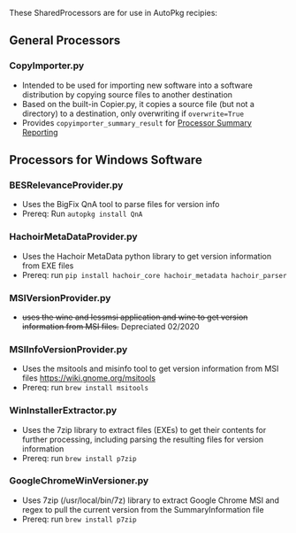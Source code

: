 These SharedProcessors are for use in AutoPkg recipies:

## General Processors

### CopyImporter.py
- Intended to be used for importing new software into a software distribution by copying source files to another destination
- Based on the built-in Copier.py, it copies a source file (but not a directory) to a destination, only overwriting if `overwrite=True`
- Provides `copyimporter_summary_result` for [Processor Summary Reporting](https://github.com/autopkg/autopkg/wiki/Processor-Summary-Reporting)

## Processors for Windows Software

### BESRelevanceProvider.py
- Uses the BigFix QnA tool to parse files for version info
- Prereq: Run `autopkg install QnA`

### HachoirMetaDataProvider.py
- Uses the Hachoir MetaData python library to get version information from EXE files
- Prereq: run `pip install hachoir_core hachoir_metadata hachoir_parser`

### MSIVersionProvider.py
- ~~uses the wine and lessmsi application and wine to get version information from MSI files.~~ Depreciated 02/2020

### MSIInfoVersionProvider.py
- Uses the msitools and misinfo tool to get version information from MSI files https://wiki.gnome.org/msitools
- Prereq: run `brew install msitools`

### WinInstallerExtractor.py
- Uses the 7zip library to extract files (EXEs) to get their contents for further processing, including parsing the resulting files for version information
- Prereq: run `brew install p7zip`

### GoogleChromeWinVersioner.py
- Uses 7zip (/usr/local/bin/7z) library to extract Google Chrome MSI and regex to pull the current version from the SummaryInformation file
- Prereq: run `brew install p7zip`
